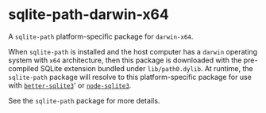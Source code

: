 <!--- Generated with the npm_generate_platform_packages.sh script, don't edit by hand -->

# sqlite-path-darwin-x64

A `sqlite-path` platform-specific package for `darwin-x64`. 

When `sqlite-path` is installed and the host computer has a `darwin` operating system with `x64` architecture, then this package is downloaded with the pre-compiled SQLite extension bundled under `lib/path0.dylib`. At runtime, the `sqlite-path` package will resolve to this platform-specific package for use with [`better-sqlite3`](https://github.com/WiseLibs/better-sqlite3)' or [`node-sqlite3`](https://github.com/TryGhost/node-sqlite3).

See the `sqlite-path` package for more details.
